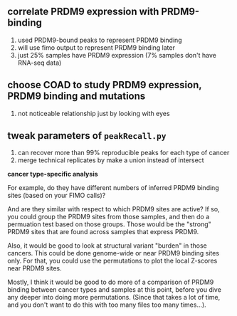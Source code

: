 ## correlate PRDM9 expression with PRDM9-binding
1. used PRDM9-bound peaks to represent PRDM9 binding
2. will use fimo output to represent PRDM9 binding later
3. just 25% samples have PRDM9 expression (7% samples don't have RNA-seq data)
## choose COAD to study PRDM9 expression, PRDM9 binding and mutations
1. not noticeable relationship just by looking with eyes
## tweak parameters of `peakRecall.py`
1. can recover more than 99% reproducible peaks for each type of cancer
2. merge technical replicates by make a union instead of intersect



**cancer type-specific analysis**

For example, do they have different numbers of inferred PRDM9 binding sites (based on your FIMO calls)?

And are they similar with respect to which PRDM9 sites are active? If so, you could group the PRDM9 sites from those samples, and then do a permuation test based on those groups. Those would be the "strong" PRDM9 sites that are found across samples that express PRDM9.

Also, it would be good to look at structural variant "burden" in those cancers. This could be done genome-wide or near PRDM9 binding sites only. For that, you could use the permutations to plot the local Z-scores near PRDM9 sites.

Mostly, I think it would be good to do more of a comparison of PRDM9 binding between cancer types and samples at this point, before you dive any deeper into doing more permutations. (Since that takes a lot of time, and you don't want to do this with too many files too many times...).
<!--stackedit_data:
eyJoaXN0b3J5IjpbMTMzOTY0OTUxMiwtMTUxNDczMTM2MCwtMT
g3NTA3MDM0XX0=
-->